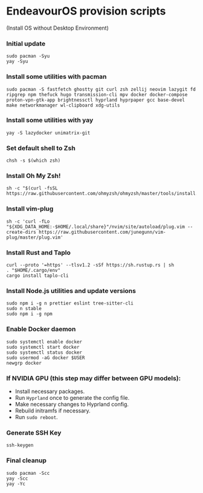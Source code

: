 # EndeavourOS provision scripts

(Install OS without Desktop Environment)

### Initial update

```
sudo pacman -Syu
yay -Syu
```

### Install some utilities with pacman

```
sudo pacman -S fastfetch ghostty git curl zsh zellij neovim lazygit fd ripgrep npm thefuck hugo transmission-cli mpv docker docker-compose proton-vpn-gtk-app brightnessctl hyprland hyprpaper gcc base-devel make networkmanager wl-clipboard xdg-utils
```

### Install some utilities with yay

```
yay -S lazydocker unimatrix-git
```

### Set default shell to Zsh

```
chsh -s $(which zsh)
```

### Install Oh My Zsh!

```
sh -c "$(curl -fsSL https://raw.githubusercontent.com/ohmyzsh/ohmyzsh/master/tools/install.sh)"
```

### Install vim-plug

```
sh -c 'curl -fLo "${XDG_DATA_HOME:-$HOME/.local/share}"/nvim/site/autoload/plug.vim --create-dirs https://raw.githubusercontent.com/junegunn/vim-plug/master/plug.vim'
```

### Install Rust and Taplo

```
curl --proto '=https' --tlsv1.2 -sSf https://sh.rustup.rs | sh
. "$HOME/.cargo/env"
cargo install taplo-cli
```

### Install Node.js utilities and update versions

```
sudo npm i -g n prettier eslint tree-sitter-cli
sudo n stable
sudo npm i -g npm
```

### Enable Docker daemon

```
sudo systemctl enable docker
sudo systemctl start docker
sudo systemctl status docker
sudo usermod -aG docker $USER
newgrp docker
```

### **If NVIDIA GPU (this step may differ between GPU models)**:

 - Install necessary packages.
 - Run `Hyprland` once to generate the config file.
 - Make necessary changes to Hyprland config.
 - Rebuild initramfs if necessary.
 - Run `sudo reboot`.

### Generate SSH Key

```
ssh-keygen
```

### Final cleanup

```
sudo pacman -Scc
yay -Scc
yay -Yc
```
